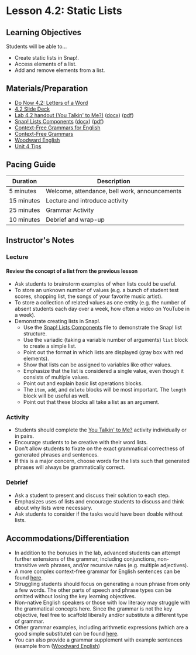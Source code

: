 # Lesson 4.2: Static Lists

## Learning Objectives

Students will be able to...

* Create static lists in Snap!.
* Access elements of a list.
* Add and remove elements from a list.

## Materials/Preparation

* [Do Now 4.2: Letters of a Word](do_now_42.md)
* [4.2 Slide Deck](https://github.com/TEALSK12/introduction-to-computer-science/raw/master/slidedecks/TEALS%20SNAP%204.2.pptx)
* [Lab 4.2 handout (You Talkin' to Me?)](lab_42.md) ([docx](https://github.com/TEALSK12/introduction-to-computer-science/raw/master/Unit%204%20Word/Lab%204.2%20You%20Talkin%20To%20Me.docx)) ([pdf](https://github.com/TEALSK12/introduction-to-computer-science/raw/master/Unit%204%20PDF/Lab%204.2%20You%20Talkin%20To%20Me.pdf))
* [Snap! Lists Components](https://github.com/TEALSK12/introduction-to-computer-science/blob/master/Unit%204%20Word/SNAP%20Lists%20Components.docx?raw=true) ([docx](https://github.com/TEALSK12/introduction-to-computer-science/blob/master/Unit%204%20Word/SNAP%20Lists%20Components.docx?raw=true)) ([pdf](https://github.com/TEALSK12/introduction-to-computer-science/raw/master/Unit%204%20PDF/SNAP%20Lists%20Components.pdf))
* [Context-Free Grammars for English](http://www.cs.uccs.edu/~jkalita/work/cs589/2013/12Grammars.pdf)
* [Context-Free Grammars](https://www.cs.rochester.edu/~nelson/courses/csc_173/grammars/cfg.html)
* [Woodward English](https://www.woodwardenglish.com/wp-content/uploads/2018/01/parts-of-speech-english.jpg)
* [Unit 4 Tips](unit_4_tips.md)

## Pacing Guide

| Duration   | Description                                   |
| ---------- | --------------------------------------------- |
| 5 minutes  | Welcome, attendance, bell work, announcements |
| 15 minutes | Lecture and introduce activity                |
| 25 minutes | Grammar Activity                              |
| 10 minutes | Debrief and wrap-up                           |

## Instructor's Notes

### Lecture

#### Review the concept of a list from the previous lesson

* Ask students to brainstorm examples of when lists could be useful.
* To store an unknown number of values (e.g. a bunch of student test scores, shopping list, the songs of your favorite music artist).
* To store a collection of related values as one entity (e.g. the number of absent students each day over a week, how often a video on YouTube in a week).
* Demonstrate creating lists in Snap!.
  * Use the [Snap! Lists Components](https://github.com/TEALSK12/introduction-to-computer-science/blob/master/Unit%204%20Word/SNAP%20Lists%20Components.docx?raw=true) file to demonstrate the Snap! list structure.
  * Use the variadic (taking a variable number of arguments) `list` block to create a simple list.
  * Point out the format in which lists are displayed (gray box with red elements).
  * Show that lists can be assigned to variables like other values.
  * Emphasize that the list is considered a single value, even though it consists of multiple values.
  * Point out and explain basic list operations blocks.
  * The `item`, `add`, and `delete` blocks will be most important.  The `length` block will be useful as well.
  * Point out that these blocks all take a list as an argument.

### Activity

* Students should complete the [You Talkin' to Me?](lab_42.md) activity individually or in pairs.
* Encourage students to be creative with their word lists.
* Don't allow students to fixate on the exact grammatical correctness of generated phrases and sentences.
* If this is a major concern, choose words for the lists such that generated phrases will always be grammatically correct.

### Debrief

* Ask a student to present and discuss their solution to each step.
* Emphasizes uses of lists and encourage students to discuss and think about why lists were necessary.
* Ask students to consider if the tasks would have been doable without lists.

## Accommodations/Differentiation

* In addition to the bonuses in the lab, advanced students can attempt further extensions of the grammar, including conjunctions, non-transitive verb phrases, and/or recursive rules (e.g. multiple adjectives).  
* A more complex context-free grammar for English sentences can be found [here](http://www.cs.uccs.edu/~jkalita/work/cs589/2013/12Grammars.pdf).
* Struggling students should focus on generating a noun phrase from only a few words. The other parts of speech and phrase types can be omitted without losing the key learning objectives.
* Non-native English speakers or those with low literacy may struggle with the grammatical concepts here.  Since the grammar is not the key objective, feel free to scaffold liberally and/or substitute a different type of grammar.
* Other grammar examples, including arithmetic expressions (which are a good simple substitute) can be found [here](https://www.cs.rochester.edu/~nelson/courses/csc_173/grammars/cfg.html).
* You can also provide a grammar supplement with example sentences (example from ([Woodward English](https://www.woodwardenglish.com/wp-content/uploads/2018/01/parts-of-speech-english.jpg))

